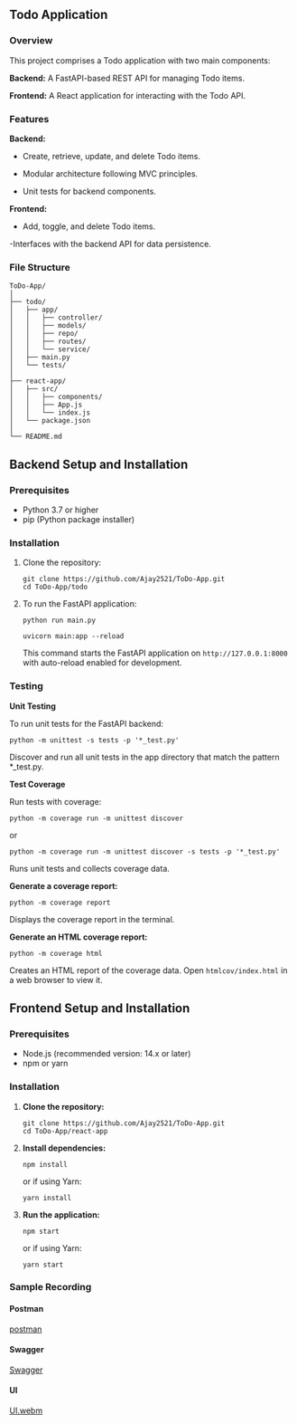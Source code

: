 ## Todo Application

### Overview

This project comprises a Todo application with two main components:

**Backend:** A FastAPI-based REST API for managing Todo items.

**Frontend:** A React application for interacting with the Todo API.

### Features

**Backend:**

- Create, retrieve, update, and delete Todo items.

- Modular architecture following MVC principles.

- Unit tests for backend components.

**Frontend:**

- Add, toggle, and delete Todo items.

-Interfaces with the backend API for data persistence.

### File Structure

```
ToDo-App/
│
├── todo/
│   ├── app/
│   │   ├── controller/
│   │   ├── models/
│   │   ├── repo/
│   │   ├── routes/
│   │   └── service/
│   ├── main.py
│   └── tests/
│
├── react-app/
│   ├── src/
│   │   ├── components/
│   │   ├── App.js
│   │   └── index.js
│   └── package.json
│
└── README.md

```

## Backend Setup and Installation

### Prerequisites

- Python 3.7 or higher
- pip (Python package installer)

### Installation

1. Clone the repository:

    ```
    git clone https://github.com/Ajay2521/ToDo-App.git
    cd ToDo-App/todo
    ```

2. To run the FastAPI application:

    ```
    python run main.py
    ```
    
    ```
    uvicorn main:app --reload
    ```

    This command starts the FastAPI application on `http://127.0.0.1:8000` with auto-reload enabled for development.

### Testing

**Unit Testing**

To run unit tests for the FastAPI backend:    

```
python -m unittest -s tests -p '*_test.py'
```

Discover and run all unit tests in the app directory that match the pattern *_test.py.

 
**Test Coverage**

Run tests with coverage:

```
python -m coverage run -m unittest discover
```

or

```
python -m coverage run -m unittest discover -s tests -p '*_test.py'
```

Runs unit tests and collects coverage data.

**Generate a coverage report:**

```
python -m coverage report
```

Displays the coverage report in the terminal.

**Generate an HTML coverage report:**

```
python -m coverage html
```

Creates an HTML report of the coverage data. Open `htmlcov/index.html` in a web browser to view it.

## Frontend Setup and Installation

### Prerequisites

- Node.js (recommended version: 14.x or later)
- npm or yarn

### Installation

1. **Clone the repository:**

    ```
    git clone https://github.com/Ajay2521/ToDo-App.git
    cd ToDo-App/react-app
    ```

2. **Install dependencies:**

    ```
    npm install
    ```

    or if using Yarn:

    ```
    yarn install
    ```

3. **Run the application:**

    ```
    npm start
    ```

    or if using Yarn:

    ```
    yarn start
    ```

### Sample Recording

#### Postman

[postman](https://github.com/user-attachments/assets/309d5c53-8167-4e46-a862-a2e7bb864af0)

#### Swagger

[Swagger](https://github.com/user-attachments/assets/6c984527-b2fc-4641-b14c-0c2e58d2f0d0)

#### UI

[UI.webm](https://github.com/user-attachments/assets/c4b46576-faa3-464b-ada6-997eb4a676c1)


